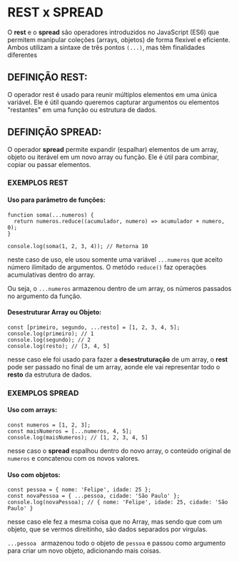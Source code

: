 # REST x SPREAD

O **rest** e o **spread** são operadores introduzidos no JavaScript (ES6) que permitem manipular coleções (arrays, objetos) de forma flexível e eficiente. Ambos utilizam a sintaxe de três pontos ` (...) `, mas têm finalidades diferentes

## DEFINIÇÃO REST:

O operador rest é usado para reunir múltiplos elementos em uma única variável. Ele é útil quando queremos capturar argumentos ou elementos "restantes" em uma função ou estrutura de dados.

## DEFINIÇÃO SPREAD:

O operador **spread** permite expandir (espalhar) elementos de um array, objeto ou iterável em um novo array ou função. Ele é útil para combinar, copiar ou passar elementos.

### EXEMPLOS REST

#### Uso para parâmetro de funções:

```
function soma(...numeros) {
  return numeros.reduce((acumulador, numero) => acumulador + numero, 0);
}

console.log(soma(1, 2, 3, 4)); // Retorna 10
```

neste caso de uso, ele usou somente uma variável ` ...numeros ` que aceito número ilimitado de argumentos. O metódo ` reduce() ` faz operações acumulativas dentro do array.

Ou seja, o ` ...numeros ` armazenou dentro de um array, os números passados no argumento da função.

#### Desestruturar Array ou Objeto:

```
const [primeiro, segundo, ...resto] = [1, 2, 3, 4, 5];
console.log(primeiro); // 1
console.log(segundo); // 2
console.log(resto); // [3, 4, 5]
```

nesse caso ele foi usado para fazer a **desestruturação** de um array, o **rest** pode ser passado no final de um array, aonde ele vai representar todo o **resto** da estrutura de dados.

### EXEMPLOS SPREAD

#### Uso com arrays:

```
const numeros = [1, 2, 3];
const maisNumeros = [...numeros, 4, 5];
console.log(maisNumeros); // [1, 2, 3, 4, 5]
```

nesse caso o **spread** espalhou dentro do novo array, o conteúdo original de ` numeros ` e concatenou com os novos valores.

#### Uso com objetos:

```
const pessoa = { nome: 'Felipe', idade: 25 };
const novaPessoa = { ...pessoa, cidade: 'São Paulo' };
console.log(novaPessoa); // { nome: 'Felipe', idade: 25, cidade: 'São Paulo' }

```

nesse caso ele fez a mesma coisa que no Array, mas sendo que com um objeto, que se vermos direitinho, são dados separados por virgulas.

`...pessoa ` armazenou todo o objeto de ` pessoa ` e passou como argumento para criar um novo objeto, adicionando mais coisas.

